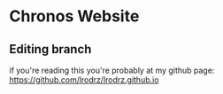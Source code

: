 # Chronos Website 

## Editing branch

if you're reading this you're probably at my github page:
https://github.com/lrodrz/lrodrz.github.io

